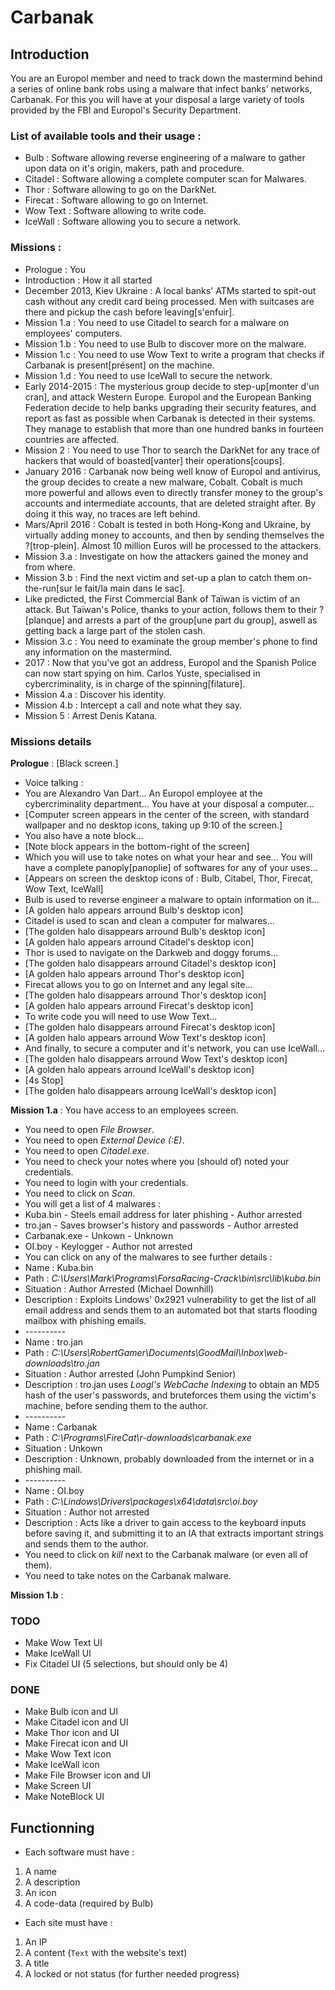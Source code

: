 # Carbanak

## Introduction
You are an Europol member and need to track down the mastermind behind a series of online bank robs using a malware that infect banks' networks, Carbanak.
For this you will have at your disposal a large variety of tools provided by the FBI and Europol's Security Department.

### List of available tools and their usage :
* Bulb : Software allowing reverse engineering of a malware to gather upon data on it's origin, makers, path and procedure.
* Citadel : Software allowing a complete computer scan for Malwares.
* Thor : Software allowing to go on the DarkNet.
* Firecat : Software allowing to go on Internet.
* Wow Text : Software allowing to write code.
* IceWall : Software allowing you to secure a network.

### Missions :
* Prologue : You
* Introduction : How it all started
* December 2013, Kiev Ukraine : A local banks' ATMs started to spit-out cash without any credit card being processed. Men with suitcases are there and pickup the cash before leaving[s'enfuir].
* Mission 1.a : You need to use Citadel to search for a malware on employees' computers.
* Mission 1.b : You need to use Bulb to discover more on the malware.
* Mission 1.c : You need to use Wow Text to write a program that checks if Carbanak is present[présent] on the machine.
* Mission 1.d : You need to use IceWall to secure the network.
* Early 2014-2015 : The mysterious group decide to step-up[monter d'un cran], and attack Western Europe. Europol and the European Banking Federation decide to help banks upgrading their security features, and report as fast as possible when Carbanak is detected in their systems. They manage to establish that more than one hundred banks in fourteen countries are affected.
* Mission 2 : You need to use Thor to search the DarkNet for any trace of hackers that would of boasted[vanter] their operations[coups].
* January 2016 : Carbanak now being well know of Europol and antivirus, the group decides to create a new malware, Cobalt. Cobalt is much more powerful and allows even to directly transfer money to the group's accounts and intermediate accounts, that are deleted straight after. By doing it this way, no traces are left behind.
* Mars/April 2016 : Cobalt is tested in both Hong-Kong and Ukraine, by virtually adding money to accounts, and then by sending themselves the ?[trop-plein]. Almost 10 million Euros will be processed to the attackers.
* Mission 3.a : Investigate on how the attackers gained the money and from where.
* Mission 3.b : Find the next victim and set-up a plan to catch them on-the-run[sur le fait/la main dans le sac].
* Like predicted, the First Commercial Bank of Taïwan is victim of an attack. But Taïwan's Police, thanks to your action, follows them to their ?[planque] and arrests a part of the group[une part du group], aswell as getting back a large part of the stolen cash.
* Mission 3.c : You need to examinate the group member's phone to find any information on the mastermind.
* 2017 : Now that you've got an address, Europol and the Spanish Police can now start spying on him. Carlos Yuste, specialised in cybercriminality, is in charge of the spinning[filature].
* Mission 4.a : Discover his identity.
* Mission 4.b : Intercept a call and note what they say.
* Mission 5 : Arrest Denis Katana.

### Missions details
**Prologue** : [Black screen.]
* Voice talking :
* You are Alexandro Van Dart... An Europol employee at the cybercriminality department... You have at your disposal a computer...
* [Computer screen appears in the center of the screen, with standard wallpaper and no desktop icons, taking up 9:10 of the screen.]
* You also have a note block...
* [Note block appears in the bottom-right of the screen]
* Which you will use to take notes on what your hear and see... You will have a complete panoply[panoplie] of softwares for any of your uses...
* [Appears on screen the desktop icons of : Bulb, Citabel, Thor, Firecat, Wow Text, IceWall]
* Bulb is used to reverse engineer a malware to optain information on it...
* [A golden halo appears arround Bulb's desktop icon]
* Citadel is used to scan and clean a computer for malwares...
* [The golden halo disappears arround Bulb's desktop icon]
* [A golden halo appears arround Citadel's desktop icon]
* Thor is used to navigate on the Darkweb and doggy forums...
* [The golden halo disappears arround Citadel's desktop icon]
* [A golden halo appears arround Thor's desktop icon]
* Firecat allows you to go on Internet and any legal site...
* [The golden halo disappears arround Thor's desktop icon]
* [A golden halo appears arround Firecat's desktop icon]
* To write code you will need to use Wow Text...
* [The golden halo disappears arround Firecat's desktop icon]
* [A golden halo appears arround Wow Text's desktop icon]
* And finally, to secure a computer and it's network, you can use IceWall...
* [The golden halo disappears arround Wow Text's desktop icon]
* [A golden halo appears arround IceWall's desktop icon]
* [4s Stop]
* [The golden halo disappears arroung IceWall's desktop icon]

**Mission 1.a** : You have access to an employees screen.
* You need to open *File Browser*.
* You need to open *External Device (:E)*.
* You need to open *Citadel.exe*.
* You need to check your notes where you (should of) noted your credentials.
* You need to login with your credentials.
* You need to click on *Scan*.
* You will get a list of 4 malwares :
* Kuba.bin - Steels email address for later phishing - Author arrested
* tro.jan - Saves browser's history and passwords - Author arrested
* Carbanak.exe - Unkown - Unknown
* OI.boy - Keylogger - Author not arrested
* You can click on any of the malwares to see further details :
* Name : Kuba.bin
* Path : *C:\Users\Mark\Programs\ForsaRacing-Crack\bin\src\lib\kuba.bin*
* Situation : Author Arrested (Michael Downhill)
* Description : Exploits Lindows' 0x2921 vulnerability to get the list of all email address and sends them to an automated bot that starts flooding mailbox with phishing emails.
* \-\-\-\-\-\-\-\-\-\-
* Name : tro.jan
* Path : *C:\Users\RobertGamer\Documents\GoodMail\Inbox\web-downloads\tro.jan*
* Situation : Author arrested (John Pumpkind Senior)
* Description : tro.jan uses *Loogl's WebCache Indexing* to obtain an MD5 hash of the user's passwords, and bruteforces them using the victim's machine, before sending them to the author.
* \-\-\-\-\-\-\-\-\-\-
* Name : Carbanak
* Path : *C:\Programs\FireCat\r-downloads\carbanak.exe*
* Situation : Unkown
* Description : Unknown, probably downloaded from the internet or in a phishing mail.
* \-\-\-\-\-\-\-\-\-\-
* Name : OI.boy
* Path : *C:\Lindows\Drivers\packages\x64\data\src\oi.boy*
* Situation : Author not arrested
* Description : Acts like a driver to gain access to the keyboard inputs before saving it, and submitting it to an IA that extracts important strings and sends them to the author.
* You need to click on *kill* next to the Carbanak malware (or even all of them).
* You need to take notes on the Carbanak malware.

**Mission 1.b** : 


### TODO
* Make Wow Text UI
* Make IceWall UI
* Fix Citadel UI (5 selections, but should only be 4)

### DONE
* Make Bulb icon and UI
* Make Citadel icon and UI
* Make Thor icon and UI
* Make Firecat icon and UI
* Make Wow Text icon
* Make IceWall icon
* Make File Browser icon and UI
* Make Screen UI
* Make NoteBlock UI


## Functionning
* Each software must have :
1. A name
2. A description
3. An icon
4. A code-data (required by Bulb)

* Each site must have :
1. An IP
2. A content (``Text`` with the website's text)
3. A title
4. A locked or not status (for further needed progress)